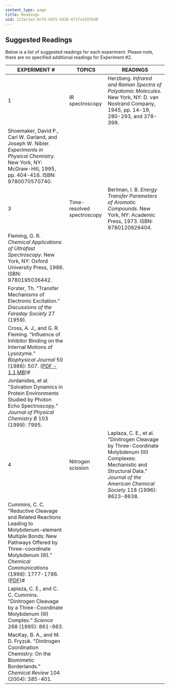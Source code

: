 ```yaml
---
content_type: page
title: Readings
uid: 122ac3a2-8cf6-6915-5d26-671fe3297bd0
---
```


Suggested Readings
------------------

Below is a list of suggested readings for each experiment. Please note, there are no specified additional readings for Experiment #2.

| EXPERIMENT # | TOPICS | READINGS |
| --- | --- | --- |
| 1 | IR spectroscopy | Herzberg. _Infrared and Raman Spectra of Polyatomic Molecules_. New York, NY: D. van Nostrand Company, 1945, pp. 14-19, 280-293, and 378-399. |
| Shoemaker, David P., Carl W. Garland, and Joseph W. Nibler. _Experiments in Physical Chemistry_. New York, NY: McGraw-Hill, 1995, pp. 404-416. ISBN: 9780070570740. |
| 3 | Time-resolved spectroscopy | Berlman, I. B. _Energy Transfer Parameters of Aromatic Compounds_. New York, NY: Academic Press, 1973. ISBN: 9780120926404. |
| Fleming, G. R. _Chemical Applications of Ultrafast Spectroscopy_. New York, NY: Oxford University Press, 1986. ISBN: 9780195036442. |
| Forster, Th. "Transfer Mechanisms of Electronic Excitation." _Discussions of the Faraday Society_ 27 (1959). |
| Cross, A. J., and G. R. Fleming. "Influence of Inhibitor Binding on the Internal Motions of Lysozyme." _Biophysical Journal_ 50 (1986): 507. ([PDF - 1.1 MB](http://www.pubmedcentral.nih.gov/picrender.fcgi?artid=1329727&blobtype=pdf))# |
| Jordanides, et al. "Solvation Dynamics in Protein Environments Studied by Photon Echo Spectroscopy." _Journal of Physical Chemistry B_ 103 (1999): 7995. |
| 4 | Nitrogen scission | Laplaza, C. E., et al. "Dinitrogen Cleavage by Three-Coordinate Molybdenum (III) Complexes: Mechanistic and Structural Data." _Journal of the American Chemical Society_ 118 (1996): 8623-8638. |
| Cummins, C. C. "Reductive Cleavage and Related Reactions Leading to Molybdenum-element Multiple Bonds: New Pathways Offered by Three-coordinate Molybdenum (III)." _Chemical Communications_ (1998): 1777-1786. ([PDF](http://www.rsc.org/delivery/_ArticleLinking/DisplayArticleForFree.cfm?doi=a802402b&JournalCode=CC))# |
| Laplaza, C. E., and C. C. Cummins. "Dinitrogen Cleavage by a Three-Coordinate Molybdenum (III) Complex." _Science_ 268 (1995): 861-863. |
| MacKay, B. A., and M. D. Fryzuk. "Dinitrogen Coordination Chemistry: On the Biomimetic Borderlands." _Chemical Review_ 104 (2004): 385-401.